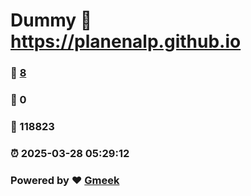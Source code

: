 # Dummy :link: https://planenalp.github.io 
### :page_facing_up: [8](https://planenalp.github.io/tag.html) 
### :speech_balloon: 0 
### :hibiscus: 118823 
### :alarm_clock: 2025-03-28 05:29:12 
### Powered by :heart: [Gmeek](https://github.com/Meekdai/Gmeek)
